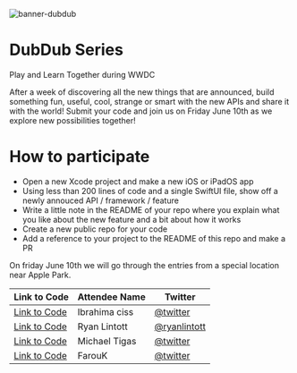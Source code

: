 ![banner-dubdub](https://user-images.githubusercontent.com/170948/172692793-959c85ba-c0a4-491d-ab3e-af038c33473e.png)

# DubDub Series

Play and Learn Together during WWDC

After a week of discovering all the new things that are announced, build something fun, useful, cool, strange or smart with the new APIs and share it with the world! Submit your code and join us on Friday June 10th as we explore new possibilities together!

# How to participate

- Open a new Xcode project and make a new iOS or iPadOS app
- Using less than 200 lines of code and a single SwiftUI file, show off a newly annouced API / framework / feature
- Write a little note in the README of your repo where you explain what you like about the new feature and a bit about how it works
- Create a new public repo for your code
- Add a reference to your project to the README of this repo and make a PR

On friday June 10th we will go through the entries from a special location near Apple Park.

| Link to Code  | Attendee Name | Twitter                                   |
|-------------|----------------|------------------------------------------------|
| [Link to Code](https://github.com/Bionik6/charabiapoc)  | Ibrahima ciss | [@twitter](https://www.twitter.com/bionik6) | <br/>
| [Link to Code](https://github.com/ryanlintott/LayoutThatFits)  | Ryan Lintott | [@ryanlintott](https://www.twitter.com/ryanlintott) | <br/>
| [Link to Code](https://github.com/teeeeeegz/ResizableSwiftUISheets)  | Michael Tigas | [@twitter](https://www.twitter.com/michael_tigas) | <br/>
| [Link to Code](https://github.com/FaroukZeino/SwiftChartsAndWeatherKit)  | FarouK | [@twitter](https://twitter.com/faroukzeino) | <br/>
